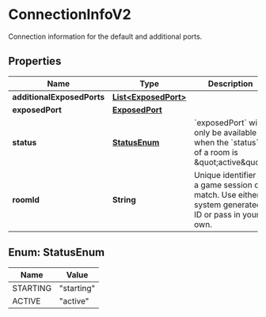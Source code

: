 

# ConnectionInfoV2

Connection information for the default and additional ports.

## Properties

| Name | Type | Description | Notes |
|------------ | ------------- | ------------- | -------------|
|**additionalExposedPorts** | [**List&lt;ExposedPort&gt;**](ExposedPort.md) |  |  |
|**exposedPort** | [**ExposedPort**](ExposedPort.md) |  |  [optional] |
|**status** | [**StatusEnum**](#StatusEnum) | &#x60;exposedPort&#x60; will only be available when the &#x60;status&#x60; of a room is \&quot;active\&quot;. |  |
|**roomId** | **String** | Unique identifier to a game session or match. Use either a system generated ID or pass in your own. |  |



## Enum: StatusEnum

| Name | Value |
|---- | -----|
| STARTING | &quot;starting&quot; |
| ACTIVE | &quot;active&quot; |



